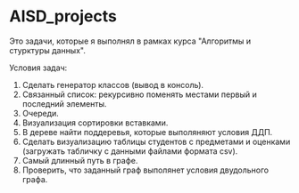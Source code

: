 # AISD_projects

Это задачи, которые я выполнял в рамках курса "Алгоритмы и стурктуры данных".

Условия задач:
1. Сделать генератор классов (вывод в консоль).
2. Связанный список: рекурсивно поменять местами первый и последний элементы.
3. Очереди.
4. Визуализация сортировки вставками.
5. В дереве найти поддеревья, которые выполяняют условия ДДП.
6. Сделать визуализацию таблицы студентов с предметами и оценками
   (загружать табличку с данными файлами формата csv).
7. Самый длинный путь в графе.
8. Проверить, что заданный граф выполянет условия двудольного графа.
